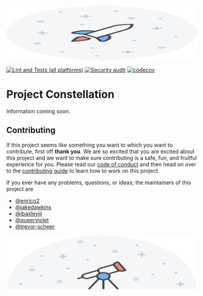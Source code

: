 <img src="https://raw.githubusercontent.com/apollographql/space-kit/main/src/illustrations/svgs/rocket1.svg" width="100%" height="144">

[![Lint and Tests (all platforms)](https://github.com/apollographql/rust/workflows/Lint%20and%20Tests%20(all%20platforms)/badge.svg)](https://github.com/apollographql/rust/actions?query=workflow%3A%22Lint+and+Tests%22+branch%3Amain)
[![Security audit](https://github.com/apollographql/rust/workflows/Security%20audit/badge.svg)](https://github.com/apollographql/rust/actions?query=workflow%3A%22Security+audit%22)
[![codecov](https://codecov.io/gh/apollographql/rust/branch/main/graph/badge.svg)](https://codecov.io/gh/apollographql/rust)

# Project Constellation

Information coming soon.

## Contributing

If this project seems like something you want to which you want to contribute, first off **thank you**. We are so excited that you are excited about this project and we want to make sure contributing is a safe, fun, and fruitful experience for you. Please read our [code of conduct](https://www.apollographql.com/docs/community/code-of-conduct/) and then head on over to the [contributing guide](./CONTRIBUTING.md) to learn how to work on this project.

If you ever have any problems, questions, or ideas; the maintainers of this project are

- [@enrico2](https://github.com/enrico2)
- [@jakedawkins](https://github.com/jakedawkins)
- [@jbaxleyiii](https://github.com/jbaxleyiii)
- [@queerviolet](https://github.com/queerviolet)
- [@trevor-scheer](https://github.com/trevor-scheer)

<img src="https://raw.githubusercontent.com/apollographql/space-kit/main/src/illustrations/svgs/telescope.svg" width="100%" height="144">
